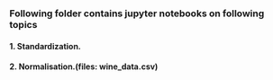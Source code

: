 ### Following folder contains jupyter notebooks on following topics
#### 1. Standardization.
#### 2. Normalisation.(files: wine_data.csv)
